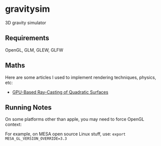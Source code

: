 # gravitysim

3D gravity simulator

## Requirements

OpenGL, GLM, GLEW, GLFW


## Maths

Here are some articles I used to implement rendering techniques, physics, etc:

  - [GPU-Based Ray-Casting of Quadratic Surfaces](http://reality.cs.ucl.ac.uk/projects/quadrics/pbg06.pdf)



## Running Notes

On some platforms other than apple, you may need to force OpenGL context:

For example, on MESA open source Linux stuff, use: ` export MESA_GL_VERSION_OVERRIDE=3.3 `

